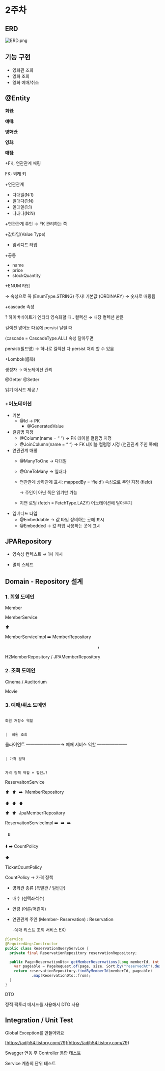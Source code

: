 # 2주차

## ERD

![ERD.png](image/ERD.png)

## 기능 구현

- 영화관 조회
- 영화 조회
- 영화 예매/취소

## @Entity

**회원**:

**예매**:

**영화관**:

**영화**:

**매점**:

+FK, 연관관계 매핑

FK: 외래 키

+연관관계

- 다대일(N:1)
- 일대다(1:N)
- 일대일(1:1)
- 다대다(N:N)

+연관관계 주인 → FK 관리하는 쪽

+값타입(Value Type)

- 임베디드 타입

+공통

- name
- price
- stockQuantity

+ENUM 타입

→ 속성으로 꼭 (EnumType.STRING) 주자! 기본값 (ORDINARY) → 숫자로 매핑됨

+cascade 속성

? 하이버네이트가 엔티티 영속화할 때.. 컬렉션 → 내장 컬렉션 만듦

컬렉션 넣어둔 다음에 persist 날릴 때

(cascade = CascadeType.ALL) 속성 달아두면

persist(필드명) → 하나로 컬렉션 다 persist 처리 할 수 있음

+Lombok(롬복)

생성자 → 어노테이션 관리

@Getter @Setter

읽기 메서드 제공 /

### +어노테이션

- 기본
    - @Id  → PK
        - @GeneratedValue
- 컬럼명 지정
    - @Column(name = “  “) → PK 테이블 컬럼명 지정
    - @JoinColumn(name = “ “) → FK 테이블 컬럼명 지정 (연관관계 주인 쪽에)
- 연관관계 매핑
    - @ManyToOne → 다대일
    - @OneToMany → 일대다

    - 연관관계 상하관계 표시: mappedBy = ‘field’) 속성으로 주인 지정 (field)

      → 주인이 아닌 쪽은 읽기만 가능

    - 지연 로딩 (fetch = FetchType.LAZY) 어노테이션에 달아주기
- 임베디드 타입
    - @Embeddable → 값 타입 정의하는 곳에 표시
    - @Embedded → 값 타입 사용하는 곳에 표시

## JPARepository

- 영속성 컨텍스트 → 1차 캐시

- 멀티 스레드

## Domain - Repository 설계

### 1. 회원 도메인

Member

MemberService

⬆️

MemberServiceImpl ➡️ MemberRepository

                                              ⬆️

H2MemberRepository / JPAMemberRepository

### 2. 조회 도메인

Cinema / Auditorium

Movie

### 3. 예매/취소 도메인

                                                                              회원 저장소 역할

                                                                                           |  회원 조회

클라이언트 ————————→ 예매 서비스 역할 ———————

                                                                                           | 가격 정책

                                                                            가격 정책 역할 + 할인…?

ReservaitonService

⬆️                                   ⬆️  ➡️  MemberRepository

⬆️                                   ⬆️                   ⬆️

⬆️                                   ⬆️       JpaMemberRepository

ReservaitonServiceImpl ➡️  ➡️  ➡️ 

                                                     ⬇️

⬇️ ➡️ CountPolicy

⬆️

TicketCountPolicy

CountPolicy → 가격 정책

- 영화관 종류 (특별관 / 일반관)
- 매수 (선택좌석수)
- 연령 (어른/어린이)

- 연관관계 주인 (Member- Reservation) : Reservation

  -예매 리스트 조회 서비스 EX)


```java
@Service
@RequiredArgsConstructor
public class ReservationQueryService {
  private final ReservationRepository reservationRepository;

  public Page<ReservationDto> getMemberReservations(Long memberId, int page, int size) {
    var pageable = PageRequest.of(page, size, Sort.by("reservedAt").descending());
    return reservationRepository.findByMemberId(memberId, pageable)
            .map(ReservationDto::from);
  }
}
```

DTO

정적 팩토리 메서드를 사용해서 DTO 사용

## Integration / Unit Test

Global Exception를 만들어봐요

[https://adjh54.tistory.com/79](https://adjh54.tistory.com/79)

Swagger 연동 후 Controller 통합 테스트

Service 계층의 단위 테스트